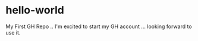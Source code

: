 # hello-world
My First GH Repo .. I'm excited to start my GH account ... looking forward to use it.
